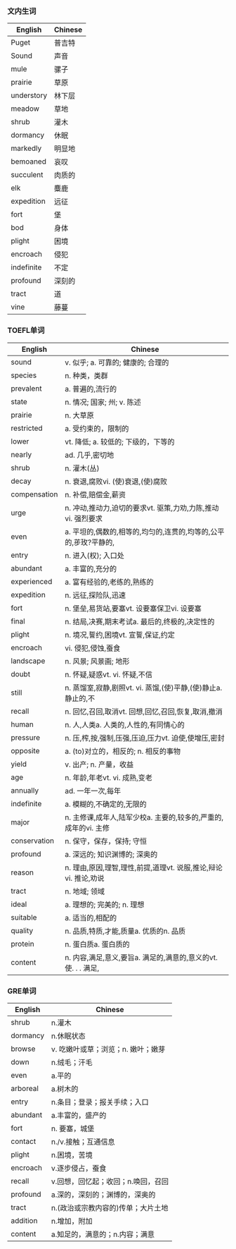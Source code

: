 ### 文内生词
| English | Chinese |
|---------|---------|
| Puget | 普吉特 |
| Sound | 声音 |
| mule | 骡子 |
| prairie | 草原 |
| understory | 林下层 |
| meadow | 草地 |
| shrub | 灌木 |
| dormancy | 休眠 |
| markedly | 明显地 |
| bemoaned | 哀叹 |
| succulent | 肉质的 |
| elk | 麋鹿 |
| expedition | 远征 |
| fort | 堡 |
| bod | 身体 |
| plight | 困境 |
| encroach | 侵犯 |
| indefinite | 不定 |
| profound | 深刻的 |
| tract | 道 |
| vine | 藤蔓 |

### TOEFL单词
| English | Chinese |
|---------|---------|
| sound | v. 似乎; a. 可靠的; 健康的; 合理的 |
| species | n. 种类，类群 |
| prevalent | a. 普遍的,流行的 |
| state | n. 情况; 国家; 州; v. 陈述 |
| prairie | n. 大草原 |
| restricted | a. 受约束的，限制的 |
| lower | vt. 降低; a. 较低的; 下级的，下等的 |
| nearly | ad. 几乎,密切地 |
| shrub | n. 灌木(丛) |
| decay | n. 衰退,腐败vi. (使)衰退,(使)腐败 |
| compensation | n. 补偿,赔偿金,薪资 |
| urge | n. 冲动,推动力,迫切的要求vt. 驱策,力劝,力陈,推动vi. 强烈要求 |
| even | a. 平坦的,偶数的,相等的,均匀的,连贯的,均等的,公平的,荹玫?平静的, |
| entry | n. 进入(权); 入口处 |
| abundant | a. 丰富的,充分的 |
| experienced | a. 富有经验的,老练的,熟练的 |
| expedition | n. 远征,探险队,迅速 |
| fort | n. 堡垒,易货站,要塞vt. 设要塞保卫vi. 设要塞 |
| final | n. 结局,决赛,期末考试a. 最后的,终极的,决定性的 |
| plight | n. 境况,誓约,困境vt. 宣誓,保证,约定 |
| encroach | vi. 侵犯,侵蚀,蚕食 |
| landscape | n. 风景; 风景画; 地形 |
| doubt | n. 怀疑,疑惑vt. vi. 怀疑,不信 |
| still | n. 蒸馏室,寂静,剧照vt. vi. 蒸馏,(使)平静,(使)静止a. 静止的,不 |
| recall | n. 回忆,召回,取消vt. 回想,回忆,召回,恢复,取消,撤消 |
| human | n. 人,人类a. 人类的,人性的,有同情心的 |
| pressure | n. 压,榨,按,强制,压强,压迫,压力vt. 迫使,使增压,密封 |
| opposite | a. (to)对立的，相反的; n. 相反的事物 |
| yield | v. 出产; n. 产量，收益 |
| age | n. 年龄,年老vt. vi. 成熟,变老 |
| annually | ad. 一年一次,每年 |
| indefinite | a. 模糊的,不确定的,无限的 |
| major | n. 主修课,成年人,陆军少校a. 主要的,较多的,严重的,成年的vi. 主修 |
| conservation | n. 保守，保存，保持; 守恒 |
| profound | a. 深远的; 知识渊博的; 深奥的 |
| reason | n. 理由,原因,理智,理性,前提,道理vt. 说服,推论,辩论vi. 推论,劝说 |
| tract | n. 地域; 领域 |
| ideal | a. 理想的; 完美的; n. 理想 |
| suitable | a. 适当的,相配的 |
| quality | n. 品质,特质,才能,质量a. 优质的n. 品质 |
| protein | n. 蛋白质a. 蛋白质的 |
| content | n. 内容,满足,意义,要旨a. 满足的,满意的,意义的vt. 使. . . 满足, |

### GRE单词
| English | Chinese |
|---------|---------|
| shrub | n.灌木 |
| dormancy | n.休眠状态 |
| browse | v. 吃嫩叶或草；浏览；n. 嫩叶；嫩芽 |
| down | n.绒毛；汗毛 |
| even | a.平的 |
| arboreal | a.树木的 |
| entry | n.条目；登录；报关手续；入口 |
| abundant | a.丰富的，盛产的 |
| fort | n. 要塞，城堡 |
| contact | n./v.接触；互通信息 |
| plight | n.困境，苦境 |
| encroach | v.逐步侵占，蚕食 |
| recall | v.回想，回忆起；收回；n.唤回，召回 |
| profound | a.深的，深刻的；渊博的，深奥的 |
| tract | n.(政治或宗教内容的)传单；大片土地 |
| addition | n.增加，附加 |
| content | a.知足的，满意的；n.内容；满意 |
